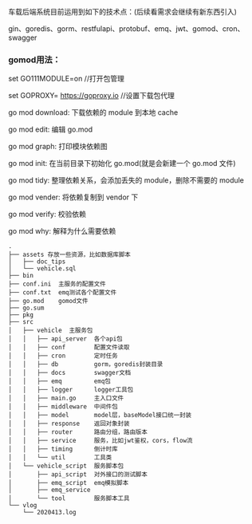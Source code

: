 车载后端系统目前运用到如下的技术点：(后续看需求会继续有新东西引入)

gin、goredis、gorm、restfulapi、protobuf、emq、jwt、gomod、cron、swagger


### gomod用法：

set GO111MODULE=on			//打开包管理

set GOPROXY= https://goproxy.io		//设置下载包代理

go mod download: 下载依赖的 module 到本地 cache

go mod edit: 编辑 go.mod

go mod graph: 打印模块依赖图

go mod init: 在当前目录下初始化 go.mod(就是会新建一个 go.mod 文件)

go mod tidy: 整理依赖关系，会添加丢失的 module，删除不需要的 module

go mod vender: 将依赖复制到 vendor 下

go mod verify: 校验依赖

go mod why: 解释为什么需要依赖

```
.
├── assets 存放一些资源，比如数据库脚本
│   ├── doc_tips
│   └── vehicle.sql
├── bin
├── conf.ini  主服务的配置文件
├── conf.txt  emq测试各个配置文件
├── go.mod    gomod文件
├── go.sum
├── pkg
├── src
│   ├── vehicle  主服务包
│   │   ├── api_server  各个api包
│   │   ├── conf        配置文件读取
│   │   ├── cron        定时任务
│   │   ├── db          gorm，goredis封装目录
│   │   ├── docs        swagger文档
│   │   ├── emq         emq包
│   │   ├── logger      logger工具包
│   │   ├── main.go     主入口文件
│   │   ├── middleware  中间件包
│   │   ├── model       model层，baseModel接口统一封装
│   │   ├── response    返回对象封装
│   │   ├── router      路由分组，路由版本
│   │   ├── service     服务，比如jwt鉴权，cors，flow流
│   │   ├── timing      倒计时库
│   │   └── util        工具类
│   └── vehicle_script  服务脚本包
│       ├── api_script  对外接口的测试脚本
│       ├── emq_script  emq模拟脚本
│       ├── emq_service 
│       └── tool        服务脚本工具
└── vlog
    └── 2020413.log
```



